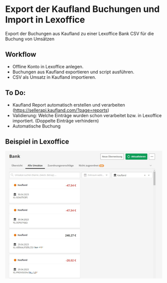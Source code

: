 # Export der Kaufland Buchungen und Import in Lexoffice
 Export der Buchungen aus Kaufland zu einer Lexoffice Bank CSV für die Buchung von Umsätzen


## Workflow
- Offline Konto in Lexoffice anlegen.
- Buchungen aus Kaufland exportieren und script ausführen.
- CSV als Umsatz in Kaufland importieren.

## To Do:
- Kaufland Report automatisch erstellen und verarbeiten (https://sellerapi.kaufland.com/?page=reports)
- Validierung: Welche Einträge wurden schon verarbeitet bzw. in Lexoffice importiert. (Doppelte Einträge verhindern)
- Automatische Buchung

## Beispiel in Lexoffice
![Lexoffice](src/example.jpg)
